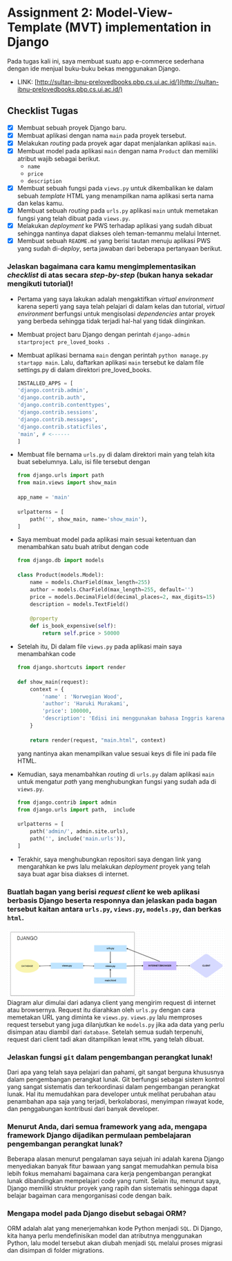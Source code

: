 # Assignment 2: Model-View-Template (MVT) implementation in Django

Pada tugas kali ini, saya membuat suatu app e-commerce sederhana dengan ide menjual buku-buku bekas menggunakan Django.

- LINK: [http://sultan-ibnu-prelovedbooks.pbp.cs.ui.ac.id/](http://sultan-ibnu-prelovedbooks.pbp.cs.ui.ac.id/)

## Checklist Tugas

- [x] Membuat sebuah proyek Django baru.
- [x] Membuat aplikasi dengan nama `main` pada proyek tersebut.
- [x] Melakukan _routing_ pada proyek agar dapat menjalankan aplikasi `main`.
- [x] Membuat model pada aplikasi `main` dengan nama `Product` dan memiliki atribut wajib sebagai berikut.
  - `name`
  - `price`
  - `description`
- [x] Membuat sebuah fungsi pada `views.py` untuk dikembalikan ke dalam sebuah _template_ HTML yang menampilkan nama aplikasi serta nama dan kelas kamu.
- [x] Membuat sebuah _routing_ pada `urls.py` aplikasi `main` untuk memetakan fungsi yang telah dibuat pada `views.py`.
- [x] Melakukan _deployment_ ke PWS terhadap aplikasi yang sudah dibuat sehingga nantinya dapat diakses oleh teman-temanmu melalui Internet.
- [x] Membuat sebuah `README.md` yang berisi tautan menuju aplikasi PWS yang sudah di-_deploy_, serta jawaban dari beberapa pertanyaan berikut.

### Jelaskan bagaimana cara kamu mengimplementasikan _checklist_ di atas secara _step-by-step_ (bukan hanya sekadar mengikuti tutorial)!

- Pertama yang saya lakukan adalah mengaktifkan _virtual environment_ karena seperti yang saya telah pelajari di dalam kelas dan tutorial, _virtual environment_ berfungsi untuk mengisolasi _dependencies_ antar proyek yang berbeda sehingga tidak terjadi hal-hal yang tidak diinginkan.

- Membuat project baru Django dengan perintah `django-admin startproject pre_loved_books .`

- Membuat aplikasi bernama `main` dengan perintah `python manage.py startapp main`. Lalu, daftarkan aplikasi `main` tersebut ke dalam file settings.py di dalam direktori pre_loved_books.

  ```python
  INSTALLED_APPS = [
  'django.contrib.admin',
  'django.contrib.auth',
  'django.contrib.contenttypes',
  'django.contrib.sessions',
  'django.contrib.messages',
  'django.contrib.staticfiles',
  'main', # <------
  ]
  ```

- Membuat file bernama `urls.py` di dalam direktori main yang telah kita buat sebelumnya. Lalu, isi file tersebut dengan

    ```python
	from django.urls import path
    from main.views import show_main

    app_name = 'main'

    urlpatterns = [
        path('', show_main, name='show_main'),
    ]
    ```

* Saya membuat model pada aplikasi main sesuai ketentuan dan menambahkan satu buah atribut dengan code

    ```python
	from django.db import models

    class Product(models.Model):
        name = models.CharField(max_length=255)
        author = models.CharField(max_length=255, default='')
        price = models.DecimalField(decimal_places=2, max_digits=15)
        description = models.TextField()

        @property
        def is_book_expensive(self):
            return self.price > 50000
    ```

* Setelah itu, Di dalam file `views.py` pada aplikasi main saya menambahkan code
    ```python
	from django.shortcuts import render

    def show_main(request):
        context = {
            'name' : 'Norwegian Wood',
            'author': 'Haruki Murakami',
            'price': 100000,
            'description': 'Edisi ini menggunakan bahasa Inggris karena merupakan barang impor. Hanya dibaca oleh diri sendiri dan selalu tersimpan rapih. Tidak ada kerusakan apapun kecuali kertasnya yang mulai menguning.'
        }

        return render(request, "main.html", context)
    ```
  yang nantinya akan menampilkan value sesuai keys di file ini pada file HTML.

* Kemudian, saya menambahkan _routing_ di `urls.py` dalam aplikasi `main` untuk mengatur _path_ yang menghubungkan fungsi yang sudah ada di `views.py`.
    ```python
	from django.contrib import admin
    from django.urls import path,  include

    urlpatterns = [
        path('admin/', admin.site.urls),
        path('', include('main.urls')),
    ]
    ```

* Terakhir, saya menghubungkan repositori saya dengan link yang mengarahkan ke pws lalu melakukan _deployment_ proyek yang telah saya buat agar bisa diakses di internet.

### Buatlah bagan yang berisi _request client_ ke web aplikasi berbasis Django beserta responnya dan jelaskan pada bagan tersebut kaitan antara `urls.py`, `views.py`, `models.py`, dan berkas `html`.
![Diagram](diagrams.png)
Diagram alur dimulai dari adanya client yang mengirim request di internet atau browsernya. Request itu diarahkan oleh `urls.py` dengan cara memetakan URL yang diminta ke `views.py`. `views.py` lalu memproses request tersebut yang juga dilanjutkan ke `models.py` jika ada data yang perlu disimpan atau diambil dari `database`. Setelah semua sudah terpenuhi, request dari client tadi akan ditampilkan lewat `HTML` yang telah dibuat.

### Jelaskan fungsi `git` dalam pengembangan perangkat lunak!
Dari apa yang telah saya pelajari dan pahami, git sangat berguna khususnya dalam pengembangan perangkat lunak. Git berfungsi sebagai sistem kontrol yang sangat sistematis dan terkoordinasi dalam pengembangan perangkat lunak. Hal itu memudahkan para developer untuk melihat perubahan atau penambahan apa saja yang terjadi, berkolaborasi, menyimpan riwayat kode, dan penggabungan kontribusi dari banyak developer. 

### Menurut Anda, dari semua framework yang ada, mengapa framework Django dijadikan permulaan pembelajaran pengembangan perangkat lunak?
Beberapa alasan menurut pengalaman saya sejuah ini adalah karena Django menyediakan banyak fitur bawaan yang sangat memudahkan pemula bisa lebih fokus memahami bagaimana cara kerja pengembangan perangkat lunak dibandingkan mempelajari code yang rumit. Selain itu, menurut saya, Django memiliki struktur proyek yang rapih dan sistematis sehingga dapat belajar bagaiman cara mengorganisasi code dengan baik.

### Mengapa model pada Django disebut sebagai ORM?
ORM adalah alat yang menerjemahkan kode Python menjadi `SQL`. Di Django, kita hanya perlu mendefinisikan model dan atributnya menggunakan Python, lalu model tersebut akan diubah menjadi `SQL` melalui proses migrasi dan disimpan di folder migrations.